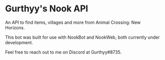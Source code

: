 # Gurthyy's Nook API

An API to find items, villages and more from Animal Crossing: New Horizons.

This bot was built for use with NookBot and NookWeb, both currently under development.

Feel free to reach out to me on Discord at Gurthyy#8735.
